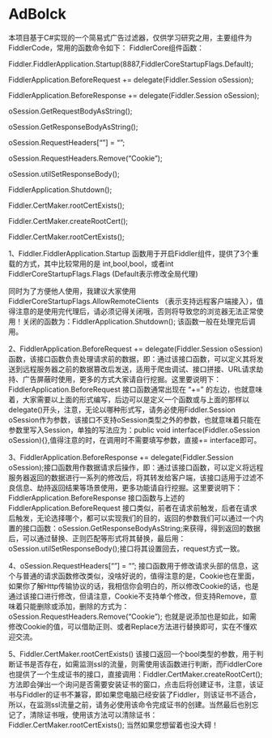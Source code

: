 # AdBolck
本项目基于C#实现的一个简易式广告过滤器，仅供学习研究之用，主要组件为FiddlerCode，常用的函数命令如下：
FiddlerCore组件函数：

Fiddler.FiddlerApplication.Startup(8887,FiddlerCoreStartupFlags.Default);

FiddlerApplication.BeforeRequest += delegate(Fiddler.Session oSession);

FiddlerApplication.BeforeResponse += delegate(Fiddler.Session oSession);

oSession.GetRequestBodyAsString();

oSession.GetResponseBodyAsString();

oSession.RequestHeaders[“”] = “”;

oSession.RequestHeaders.Remove(“Cookie”);

oSession.utilSetResponseBody();

FiddlerApplication.Shutdown();

Fiddler.CertMaker.rootCertExists();

Fiddler.CertMaker.createRootCert();

Fiddler.CertMaker.rootCertExists();

1、Fiddler.FiddlerApplication.Startup 函数用于开启Fiddler组件，提供了3个重载的方式，其中比较常用的是 int,bool,bool，或者int FiddlerCoreStartupFlags.Flags (Default表示修改全局代理)

同时为了方便他人使用，我建议大家使用 FiddlerCoreStartupFlags.AllowRemoteClients （表示支持远程客户端接入），值得注意的是使用完代理后，请必须记得关闭哦，否则将导致您的浏览器无法正常使用！关闭的函数为：FiddlerApplication.Shutdown(); 该函数一般在处理完后调用。

2、FiddlerApplication.BeforeRequest += delegate(Fiddler.Session oSession) 函数，该接口函数负责处理请求前的数据，即：通过该接口函数，可以定义其将发送到远程服务器之前的数据篡改后发送，适用于爬虫调试、接口拼接、URL请求劫持、广告屏蔽时使用，更多的方式大家请自行挖掘。这里要说明下：FiddlerApplication.BeforeRequest 接口函数通常出现在 “+=” 的左边，也就意味着，大家需要以上面的形式编写，后边可以是定义一个函数或与上面的那样以delegate()开头，注意，无论以哪种形式写，请务必使用Fiddler.Session oSession作为参数，该接口不支持oSession类型之外的参数，也就意味着只能在参数里写入Session，单独的写法应为：public void interface(Fiddler.oSession oSession){},值得注意的时，在调用时不需要填写参数，直接+= interface即可。

3、FiddlerApplication.BeforeResponse += delegate(Fiddler.Session oSession);接口函数用作数据请求后操作，即：通过该接口函数，可以定义将远程服务器返回的数据进行一系列的修改后，将其转发给客户端，该接口适用于过滤不良信息、劫持返回结果等场景使用，更多功能请自行挖掘。这里要说明下：FiddlerApplication.BeforeResponse 接口函数与上述的FiddlerApplication.BeforeRequest 接口类似，前者在请求前触发，后者在请求后触发，无论选择哪个，都可以实现我们的目的，返回的参数我们可以通过一个内置的接口函数：oSession.GetResponseBodyAsString;来获得，得到返回的数据后，可以通过替换、正则匹配等形式将其替换，最后用：oSession.utilSetResponseBody();接口将其设置回去，request方式一致。

4、oSession.RequestHeaders[“”] = “”; 接口函数用于修改请求头部的信息，这个与普通的请求函数修改类似，没啥好说的，值得注意的是，Cookie也在里面，如果你了解Http传输协议的话，我相信你会明白的，所以修改Cookie的话，也是通过该接口进行修改，但请注意，Cookie不支持单个修改，但支持Remove，意味着只能删除或添加，删除的方式为：oSession.RequestHeaders.Remove(“Cookie”); 也就是说添加也是如此，如需修改Cookie的值，可以借助正则、或者Replace方法进行替换即可，实在不懂欢迎交流。

5、Fiddler.CertMaker.rootCertExists() 该接口返回一个bool类型的参数，用于判断证书是否存在，如需监测ssl的流量，则需使用该函数进行判断，而FiddlerCore也提供了一个生成证书的接口，直接调用：Fiddler.CertMaker.createRootCert();方法即会弹出一个询问是否需要安装证书的窗口，点击后将创建证书，注意，该证书与Fiddler的证书不兼容，即如果您电脑已经安装了Fiddler，则该证书不适合，所以，在监测ssl流量之前，请务必使用该命令完成证书的创建。当然最后也别忘记了，清除证书哦，使用该方法可以清除证书：Fiddler.CertMaker.rootCertExists(); 当然如果您想留着也没大碍！
